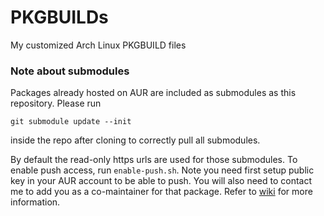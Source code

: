 PKGBUILDs
=========

My customized Arch Linux PKGBUILD files

### Note about submodules

Packages already hosted on AUR are included as submodules as this repository. Please run
```
git submodule update --init
```
inside the repo after cloning to correctly pull all submodules.

By default the read-only https urls are used for those submodules. To enable push access,
run `enable-push.sh`. Note you need first setup public key in your AUR account to be able
to push. You will also need to contact me to add you as a co-maintainer for that package.
Refer to [wiki](https://wiki.archlinux.org/index.php/Arch_User_Repository#Authentication)
for more information.

